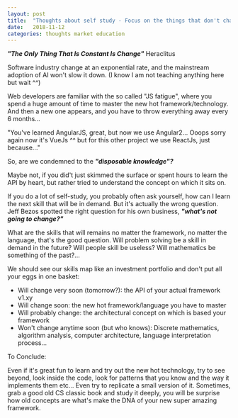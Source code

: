 ```yaml
---
layout: post
title:  "Thoughts about self study - Focus on the things that don't change"
date:   2018-11-12
categories: thoughts market education
---
```


***"The Only Thing That Is Constant Is Change"*** Heraclitus

Software industry change at an exponential rate, and the mainstream adoption of AI won't slow it down. (I know I am not teaching anything here but wait ^^)

Web developers are familiar with the so called "JS fatigue", where you spend a huge amount of time to master the new
hot framework/technology. And then a new one appears, and you have to throw everything away every 6 months...

"You've learned AngularJS, great, but now we use Angular2... Ooops sorry again now it's VueJs ^^ but for this other project we use ReactJs, just because..."

So, are we condemned to the ***"disposable knowledge"?***

Maybe not, if you did't just skimmed the surface or spent hours to learn the API by heart, but rather tried to understand the concept on which it sits on.

If you do a lot of self-study, you probably often ask yourself, how can I learn the next skill that will be in demand. 
But it's actually the wrong question. Jeff Bezos spotted the right question for his own business, ***"what's not going to change?"***

What are the skills that will remains no matter the framework, no matter the language, that's the good question. Will problem solving be a skill in demand in the future? Will people skill be useless? Will mathematics be something of the past?...

We should see our skills map like an investment portfolio and don't put all your eggs in one basket:

- Will change very soon (tomorrow?): the API of your actual framework v1.xy
- Will change soon: the new hot framework/language you have to master
- Will probably change: the architectural concept on which is based your framework
- Won't change anytime soon (but who knows): Discrete mathematics, algorithm analysis, computer architecture, language interpretation process...

    
To Conclude:

Even if it's great fun to learn and try out the new hot technology, try to see beyond, look inside the code, look for patterns that you know and the way it implements them etc... Even try to replicate a small version of it.
Sometimes, grab a good old CS classic book and study it deeply, you will be surprise how old concepts are what's make the DNA of your new super amazing framework.